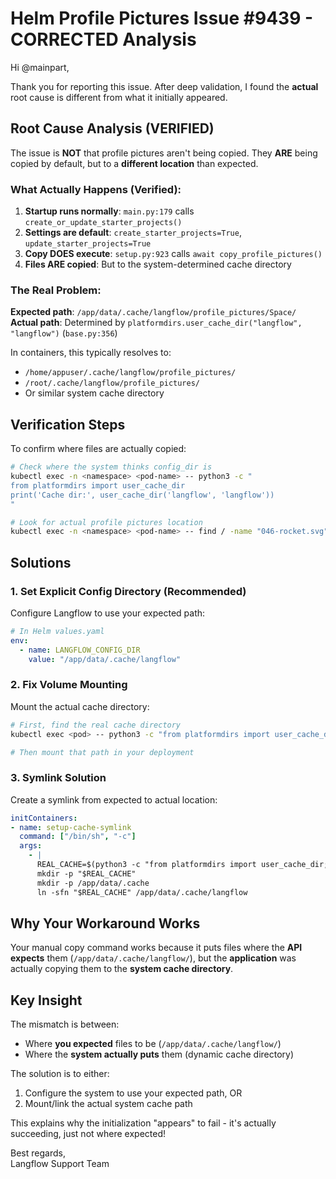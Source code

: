 # Helm Profile Pictures Issue #9439 - CORRECTED Analysis

Hi @mainpart,

Thank you for reporting this issue. After deep validation, I found the **actual** root cause is different from what it initially appeared.

## Root Cause Analysis (VERIFIED)

The issue is **NOT** that profile pictures aren't being copied. They **ARE** being copied by default, but to a **different location** than expected.

### What Actually Happens (Verified):

1. **Startup runs normally**: `main.py:179` calls `create_or_update_starter_projects()`
2. **Settings are default**: `create_starter_projects=True`, `update_starter_projects=True` 
3. **Copy DOES execute**: `setup.py:923` calls `await copy_profile_pictures()`
4. **Files ARE copied**: But to the system-determined cache directory

### The Real Problem:

**Expected path**: `/app/data/.cache/langflow/profile_pictures/Space/`  
**Actual path**: Determined by `platformdirs.user_cache_dir("langflow", "langflow")` (`base.py:356`)

In containers, this typically resolves to:
- `/home/appuser/.cache/langflow/profile_pictures/`
- `/root/.cache/langflow/profile_pictures/` 
- Or similar system cache directory

## Verification Steps

To confirm where files are actually copied:

```bash
# Check where the system thinks config_dir is
kubectl exec -n <namespace> <pod-name> -- python3 -c "
from platformdirs import user_cache_dir
print('Cache dir:', user_cache_dir('langflow', 'langflow'))
"

# Look for actual profile pictures location
kubectl exec -n <namespace> <pod-name> -- find / -name "046-rocket.svg" 2>/dev/null
```

## Solutions

### 1. **Set Explicit Config Directory (Recommended)**

Configure Langflow to use your expected path:

```yaml
# In Helm values.yaml
env:
  - name: LANGFLOW_CONFIG_DIR
    value: "/app/data/.cache/langflow"
```

### 2. **Fix Volume Mounting**

Mount the actual cache directory:

```bash
# First, find the real cache directory
kubectl exec <pod> -- python3 -c "from platformdirs import user_cache_dir; print(user_cache_dir('langflow', 'langflow'))"

# Then mount that path in your deployment
```

### 3. **Symlink Solution**

Create a symlink from expected to actual location:

```yaml
initContainers:
- name: setup-cache-symlink
  command: ["/bin/sh", "-c"]
  args:
    - |
      REAL_CACHE=$(python3 -c "from platformdirs import user_cache_dir; print(user_cache_dir('langflow', 'langflow'))")
      mkdir -p "$REAL_CACHE"
      mkdir -p /app/data/.cache
      ln -sfn "$REAL_CACHE" /app/data/.cache/langflow
```

## Why Your Workaround Works

Your manual copy command works because it puts files where the **API expects** them (`/app/data/.cache/langflow/`), but the **application** was actually copying them to the **system cache directory**.

## Key Insight

The mismatch is between:
- Where **you expected** files to be (`/app/data/.cache/langflow/`)
- Where the **system actually puts** them (dynamic cache directory)

The solution is to either:
1. Configure the system to use your expected path, OR
2. Mount/link the actual system cache path

This explains why the initialization "appears" to fail - it's actually succeeding, just not where expected!

Best regards,  
Langflow Support Team